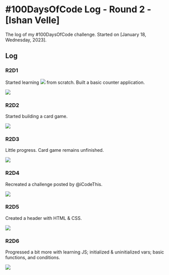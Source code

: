 # #100DaysOfCode Log - Round 2 - [Ishan Velle]

The log of my #100DaysOfCode challenge. Started on [January 18, Wednesday, 2023].

## Log

### R2D1 
Started learning&nbsp;![](https://img.shields.io/badge/JavaScript-informational?style=flat&logo=JavaScript&logoColor=gold&color=black)&nbsp;from scratch. Built a basic counter application. 

[![](https://img.shields.io/badge/Twitter-informational?style=flat&logo=twitter&logoColor=deepskyblue&color=111)](https://twitter.com/thefoss_m/status/1615744132227661824?ref_src=twsrc%5Etfw%7Ctwcamp%5Etweetembed%7Ctwterm%5E1615744132227661824%7Ctwgr%5E%7Ctwcon%5Es1_c10&ref_url=https%3A%2F%2Fpublish.twitter.com%2F%3Fquery%3Dhttps3A2F2Ftwitter.com2Fthefoss_m2Fstatus2F1615744132227661824widget%3DTweet)

### R2D2
Started building a card game.

[![](https://img.shields.io/badge/Twitter-informational?style=flat&logo=twitter&logoColor=deepskyblue&color=111)](https://twitter.com/thefoss_m/status/1616128877109342210?ref_src=twsrc%5Etfw%7Ctwcamp%5Etweetembed%7Ctwterm%5E1616128877109342210%7Ctwgr%5E%7Ctwcon%5Es1_c10&ref_url=https%3A%2F%2Fpublish.twitter.com%2F%3Fquery%3Dhttps3A2F2Ftwitter.com2Fthefoss_m2Fstatus2F1616128877109342210widget%3DTweet)

### R2D3
Little progress. Card game remains unfinished.

[![](https://img.shields.io/badge/Twitter-informational?style=flat&logo=twitter&logoColor=deepskyblue&color=111)](https://twitter.com/thefoss_m/status/1616480185590898689?ref_src=twsrc%5Etfw%7Ctwcamp%5Etweetembed%7Ctwterm%5E1616480185590898689%7Ctwgr%5E%7Ctwcon%5Es1_c10&ref_url=https%3A%2F%2Fpublish.twitter.com%2F%3Fquery%3Dhttps3A2F2Ftwitter.com2Fthefoss_m2Fstatus2F1616480185590898689widget%3DTweet)

### R2D4
Recreated a challenge posted by @iCodeThis.

[![](https://img.shields.io/badge/Twitter-informational?style=flat&logo=twitter&logoColor=deepskyblue&color=111)](https://twitter.com/thefoss_m/status/1616867123862843392?s=20&t=QlGqMeS4VL6ElIQBWDP-2A)

### R2D5
Created a header with HTML & CSS. 

[![](https://img.shields.io/badge/Twitter-informational?style=flat&logo=twitter&logoColor=deepskyblue&color=111)](https://twitter.com/thefoss_m/status/1617212738048258048?s=20&t=QlGqMeS4VL6ElIQBWDP-2A)

### R2D6
Progressed a bit more with learning JS; initialized & uninitialized vars; basic functions, and conditions.

[![](https://img.shields.io/badge/Twitter-informational?style=flat&logo=twitter&logoColor=deepskyblue&color=111)](https://twitter.com/thefoss_m/status/1617585582519255042?s=20&t=QlGqMeS4VL6ElIQBWDP-2A)
